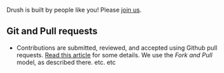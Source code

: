 <!--- Please use the [issue template](https://github.com/drush-ops/drush/blob/master/CONTRIBUTING.md#issue-template) described in Drush's [contribution guidelines](https://github.com/drush-ops/drush/blob/master/CONTRIBUTING.md). --->

Drush is built by people like you! Please [join us](https://github.com/drush-ops/drush).

## Git and Pull requests
* Contributions are submitted, reviewed, and accepted using Github pull requests. [Read this article](https://help.github.com/articles/using-pull-requests) for some details. We use the _Fork and Pull_ model, as described there.
etc. etc
